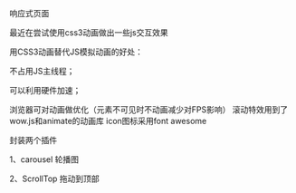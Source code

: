 响应式页面

最近在尝试使用css3动画做出一些js交互效果

用CSS3动画替代JS模拟动画的好处：

不占用JS主线程；

可以利用硬件加速；

浏览器可对动画做优化（元素不可见时不动画减少对FPS影响） 滚动特效用到了wow.js和animate的动画库 icon图标采用font awesome

封装两个插件

1、carousel 轮播图

2、ScrollTop 拖动到顶部
